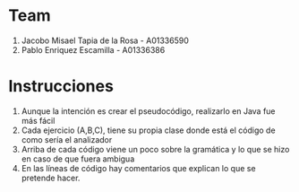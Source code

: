 # Team
1. Jacobo Misael Tapia de la Rosa - A01336590
2. Pablo Enriquez Escamilla - A01336386


# Instrucciones

1. Aunque la intención es crear el pseudocódigo, realizarlo en Java fue más fácil
2. Cada ejercicio (A,B,C), tiene su propia clase donde está el código de como sería el analizador
3. Arriba de cada código viene un poco sobre la gramática y lo que se hizo en caso de que fuera ambigua
4. En las líneas de código hay comentarios que explican lo que se pretende hacer.
